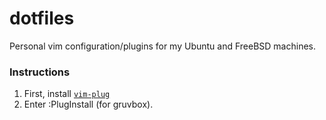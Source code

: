 # dotfiles
Personal vim configuration/plugins for my Ubuntu and FreeBSD machines.

### Instructions
1. First, install [`vim-plug`](https://github.com/junegunn/vim-plug)
2. Enter :PlugInstall (for gruvbox).
